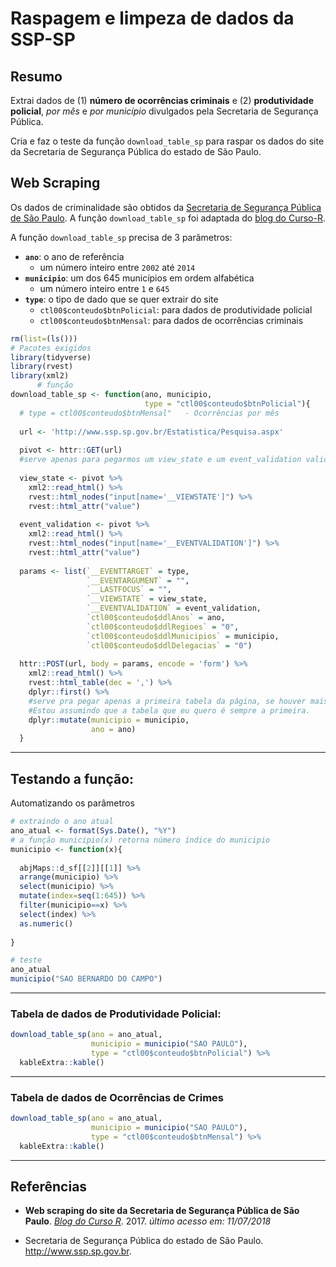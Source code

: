 Raspagem e limpeza de dados da SSP-SP
================


## Resumo

Extrai dados de (1) __número de ocorrências criminais__ e (2) __produtividade policial__, _por mês_ e _por município_ divulgados pela Secretaria de Segurança Pública.

Cria e faz o teste da função `download_table_sp` para raspar os dados do site da Secretaria de Segurança Pública do estado de São Paulo.

## Web Scraping

Os dados de criminalidade são obtidos da [Secretaria de Segurança Pública
de São Paulo](http://www.ssp.sp.gov.br/Estatistica/Pesquisa.aspx). A
função `download_table_sp` foi adaptada do [blog do
Curso-R](http://curso-r.com/blog/2017/05/19/2017-05-19-scrapper-ssp/).

A função `download_table_sp` precisa de 3 parâmetros:

  - **`ano`**: o ano de referência
      - um número inteiro entre `2002` até `2014`
  - **`municipio`**: um dos 645 municípios em ordem alfabética
      - um número inteiro entre `1` e `645`
  - **`type`**: o tipo de dado que se quer extrair do site
      - `ctl00$conteudo$btnPolicial`: para dados de produtividade policial
      - `ctl00$conteudo$btnMensal`: para dados de ocorrências criminais

``` r
rm(list=(ls()))
# Pacotes exigidos
library(tidyverse)
library(rvest)
library(xml2)
      # função
download_table_sp <- function(ano, municipio,
                              type = "ctl00$conteudo$btnPolicial"){
  # type = ctl00$conteudo$btnMensal"   - Ocorrências por mês                                # type = ctl00$conteudo$btnPolicial" - Produtividade policial
  
  url <- 'http://www.ssp.sp.gov.br/Estatistica/Pesquisa.aspx'
  
  pivot <- httr::GET(url)
  #serve apenas para pegarmos um view_state e um event_validation valido
  
  view_state <- pivot %>%
    xml2::read_html() %>%
    rvest::html_nodes("input[name='__VIEWSTATE']") %>%
    rvest::html_attr("value")
  
  event_validation <- pivot %>%
    xml2::read_html() %>%
    rvest::html_nodes("input[name='__EVENTVALIDATION']") %>%
    rvest::html_attr("value")
  
  params <- list(`__EVENTTARGET` = type,
                 `__EVENTARGUMENT` = "",
                 `__LASTFOCUS` = "",
                 `__VIEWSTATE` = view_state,
                 `__EVENTVALIDATION` = event_validation,
                 `ctl00$conteudo$ddlAnos` = ano,
                 `ctl00$conteudo$ddlRegioes` = "0",
                 `ctl00$conteudo$ddlMunicipios` = municipio,
                 `ctl00$conteudo$ddlDelegacias` = "0")
  
  httr::POST(url, body = params, encode = 'form') %>%
    xml2::read_html() %>%
    rvest::html_table(dec = ',') %>%
    dplyr::first() %>%
    #serve pra pegar apenas a primeira tabela da página, se houver mais do que uma.
    #Estou assumindo que a tabela que eu quero é sempre a primeira.
    dplyr::mutate(municipio = municipio,
                  ano = ano)
  }
```


****


## Testando a função: 

Automatizando os parâmetros

``` r
# extraindo o ano atual
ano_atual <- format(Sys.Date(), "%Y")
# a função municipio(x) retorna número índice do municipio
municipio <- function(x){
  
  abjMaps::d_sf[[2]][[1]] %>% 
  arrange(municipio) %>%
  select(municipio) %>%
  mutate(index=seq(1:645)) %>%
  filter(municipio==x) %>%
  select(index) %>%
  as.numeric()
  
}
```

``` r
# teste
ano_atual
municipio("SAO BERNARDO DO CAMPO")
```

*****

### Tabela de dados de __Produtividade Policial__:

``` r
download_table_sp(ano = ano_atual,
                  municipio = municipio("SAO PAULO"),
                  type = "ctl00$conteudo$btnPolicial") %>% 
  kableExtra::kable()
```

****

### Tabela de dados de __Ocorrências de Crimes__

``` r
download_table_sp(ano = ano_atual,
                  municipio = municipio("SAO PAULO"),
                  type = "ctl00$conteudo$btnMensal") %>% 
  kableExtra::kable()
```

****

## Referências

* __Web scraping do site da Secretaria de Segurança Pública de São Paulo__. [_Blog do Curso R_](http://curso-r.com/blog/2017/05/19/2017-05-19-scrapper-ssp/). 2017. _último acesso em: 11/07/2018_

* Secretaria de Segurança Pública do estado de São Paulo. <http://www.ssp.sp.gov.br>.
